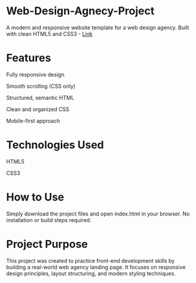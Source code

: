 # Web-Design-Agnecy-Project
A modern and responsive website template for a web design agency.
Built with clean HTML5 and CSS3 - [Link](https://rellance.github.io/Web-Design-Agnecy-Project/)

# Features
Fully responsive design

Smooth scrolling (CSS only)

Structured, semantic HTML

Clean and organized CSS

Mobile-first approach

# Technologies Used
HTML5

CSS3

# How to Use
Simply download the project files and open index.html in your browser.
No installation or build steps required.

# Project Purpose
This project was created to practice front-end development skills by building a real-world web agency landing page.
It focuses on responsive design principles, layout structuring, and modern styling techniques.
